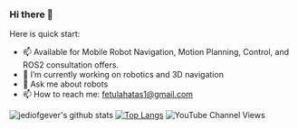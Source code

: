 ### Hi there 👋

<!--
**jediofgever/jediofgever** is a ✨ _special_ ✨ repository because its `README.md` (this file) appears on your GitHub profile.
 * 🌱 I’m currently learning to advance my practical deep learning skills
* 👯 I’m looking to collaborate on ROS based projects, hit me up if you find my profile interesting
-->
Here is quick start:
* 📫 Available for Mobile Robot Navigation, Motion Planning, Control, and ROS2 consultation offers.
* 🔭 I’m currently working on robotics and 3D navigation
* 💬 Ask me about robots
* 📫 How to reach me: fetulahatas1@gmail.com

![jediofgever's github stats](https://github-readme-stats.vercel.app/api?username=jediofgever&show_icons=true) 
[![Top Langs](https://github-readme-stats.vercel.app/api/top-langs/?username=jediofgever)](https://github.com/jediofgever/github-readme-stats)
![YouTube Channel Views](https://img.shields.io/youtube/channel/views/UCl14FP8QsFD78I82dapZPcA?style=social)

<!--![snake svg](https://github.com/jediofgever/jediofgever/blob/output/github-contribution-grid-snake.svg) -->
